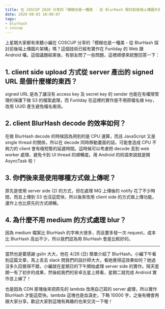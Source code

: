 ```yaml
---
title: 在 COSCUP 2020 分享的「模糊也是一種美 - 從 BlurHash 探討前後端上傳圖片架構」
date: 2020-08-03 10:00:07
tags:
- blurhash
- coscup
---
```


上星期大家都有來聽小編在 COSCUP 分享的「模糊也是一種美 - 從 BlurHash 探討前後端上傳圖片架構」嗎？這個技術已經有實作在 Funliday 的 Web 跟 Android 囉。這個議題結束後，有朋友問了一些問題，這裡順便來統整回答一下：

## 1. client side upload 方式從 server 產出的 signed URL 是個什麼樣的東西？

signed URL 是為了讓沒有 access key 及 secret key 的 sender 也能在有權限管理的保護下做 S3 的檔案處理，而 Funliday 在這裡的實作是不用原檔名做 key，改用 UUID 產生避免檔名衝突。

## 2. client BlurHash decode 的效率如何？

在做 BlurHash decode 的時候因為用到的是 CPU 運算，而且 JavaScript 又是 single thread 的關係，所以在 decode 同時移動畫面的話，可能會造成 CPU 不夠力的 client 會有極短暫的延遲時間。這時候可以考慮把 decode 丟到 web worker 處理，避免卡到 UI thread 的順暢度。用 Android 的術語來說就是開 AsyncTask 啦！

## 3. 你們後來是使用哪種方式做上傳呢？

原先是使用 server side (2) 的方式，但在處理 MQ 上傳後的 notify 花了不少時間，而且上傳到 S3 也沒這麼快，所以後來改用 client side 的方式做上傳功能，運作上也比原先的方式順暢。

## 4. 為什麼不用 medium 的方式處理 blur？

因為 medium 檔案比 BlurHash 的字串大很多，而且要多發一次 request，成本比 BlurHash 高出不少，所以我們認為用 BlurHash 會是比較好的。

---

當然也是要感謝 gslin 大大，他在 4/26 (日) 簡單介紹了 BlurHash。小編下午看到這篇文章，馬上丟去 slack 問我們的設計師大大，看她覺得這效果如何？她過沒多久回覺得不錯，小編就在星期日的下午開始處理 server side 的實作。隔天星期一有了初步的成果，然後給我們的安卓五星上將看，星期二就完成 Android 實作並上線了！

也是因為 CDN 那塊後來把原先的 lambda 改用自己寫的 server 處理，所以實作 BlurHash 才能這麼快。lambda 這塊也是血淚史，下略 10000 字，之後有機會再跟大家分享。歡迎大家對這塊有興趣的也來交流一下喔！
